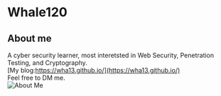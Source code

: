 # Whale120
## About me
A cyber security learner, most interetsted in Web Security, Penetration Testing, and Cryptography.  
[My blog:https://wha13.github.io/](https://wha13.github.io/)  
Feel free to DM me.  
![About Me](https://github-profile-trophy.vercel.app/?username=William957-Web)
